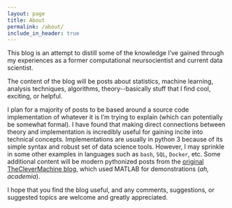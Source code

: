 ```yaml
---
layout: page
title: About
permalink: /about/
include_in_header: true
---
```


This blog is an attempt to distill some of the knowledge I’ve gained through my experiences as a former computational neursocientist and current data scientist.

The content of the blog will be posts about statistics, machine learning, analysis techniques, algorithms, theory--basically stuff that I find cool,  exciting, or helpful. 

I plan for a majority of posts to be based around a source code implementation of whatever it is I’m trying to explain (which can potentially be somewhat formal). I have found that making direct connections between theory and implementation is incredibly useful for gaining incite into technical concepts. Implementations are usually in python 3 because of its simple syntax and robust set of data science tools. However, I may sprinkle in some other examples in languages such as `bash`, `SQL`, `Docker`, etc. Some additional content will be modern pythonized posts from the [original TheCleverMachine blog](https://theclevermachine.wordpress.com/), which used MATLAB for demonstrations (*ah, academia*).

I hope that you find the blog useful, and any comments, suggestions, or suggested topics are welcome and greatly appreciated.